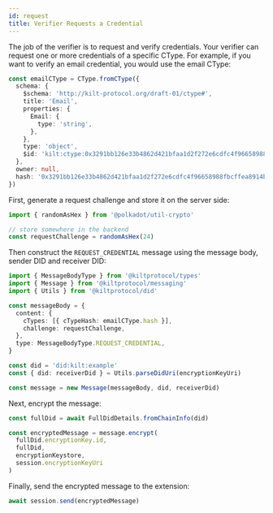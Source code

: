 ```yaml
---
id: request
title: Verifier Requests a Credential
---
```


The job of the verifier is to request and verify credentials.
Your verifier can request one or more credentials of a specific CType.
For example, if you want to verify an email credential, you would use the email CType:

```ts
const emailCType = CType.fromCType({
  schema: {
    $schema: 'http://kilt-protocol.org/draft-01/ctype#',
    title: 'Email',
    properties: {
      Email: {
        type: 'string',
      },
    },
    type: 'object',
    $id: 'kilt:ctype:0x3291bb126e33b4862d421bfaa1d2f272e6cdfc4f96658988fbcffea8914bd9ac',
  },
  owner: null,
  hash: '0x3291bb126e33b4862d421bfaa1d2f272e6cdfc4f96658988fbcffea8914bd9ac',
})
```

First, generate a request challenge and store it on the server side:

```ts
import { randomAsHex } from '@polkadot/util-crypto'

// store somewhere in the backend
const requestChallenge = randomAsHex(24)
```

Then construct the `REQUEST_CREDENTIAL` message using the message body, sender DID and receiver DID:

```ts
import { MessageBodyType } from '@kiltprotocol/types'
import { Message } from '@kiltprotocol/messaging'
import { Utils } from '@kiltprotocol/did'

const messageBody = {
  content: {
    cTypes: [{ cTypeHash: emailCType.hash }],
    challenge: requestChallenge,
  },
  type: MessageBodyType.REQUEST_CREDENTIAL,
}

const did = 'did:kilt:example'
const { did: receiverDid } = Utils.parseDidUri(encryptionKeyUri)

const message = new Message(messageBody, did, receiverDid)
```

Next, encrypt the message:

```ts
const fullDid = await FullDidDetails.fromChainInfo(did)

const encryptedMessage = message.encrypt(
  fullDid.encryptionKey.id,
  fullDid,
  encryptionKeystore,
  session.encryptionKeyUri
)
```

Finally, send the encrypted message to the extension:

```ts
await session.send(encryptedMessage)
```
